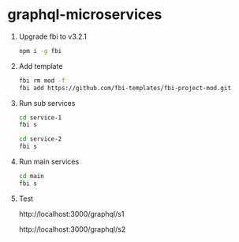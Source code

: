# graphql-microservices

1. Upgrade fbi to v3.2.1

   ```bash
   npm i -g fbi
   ```

1. Add template

   ```bash
   fbi rm mod -f
   fbi add https://github.com/fbi-templates/fbi-project-mod.git
   ```

1. Run sub services

   ```bash
   cd service-1
   fbi s

   cd service-2
   fbi s
   ```

1. Run main services

   ```bash
   cd main
   fbi s
   ```

1. Test

   http://localhost:3000/graphql/s1

   http://localhost:3000/graphql/s2
